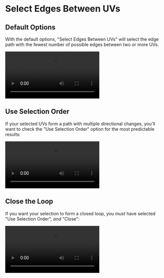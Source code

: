 # Select Edges Between UVs

## Default Options

With the default options, "Select Edges Between UVs" will select the
edge path with the fewest number of possible edges between two or more
UVs.

<p><video src="../../assets/videos/select-edges-between-uvs.mp4" controls=true /></p>

## Use Selection Order

If your selected UVs form a path with multiple directional changes,
you'll want to check the "Use Selection Order" option for the most predictable
results:

<p><video src="../../assets/videos/select-edges-between-uvs-selection-order.mp4" controls=true /></p>

## Close the Loop

If you want your selection to form a closed loop, you *must* have selected
"Use Selection Order", *and* "Close":

<p><video src="../../assets/videos/select-edges-between-uvs-selection-order-closed.mp4" controls=true /></p>

